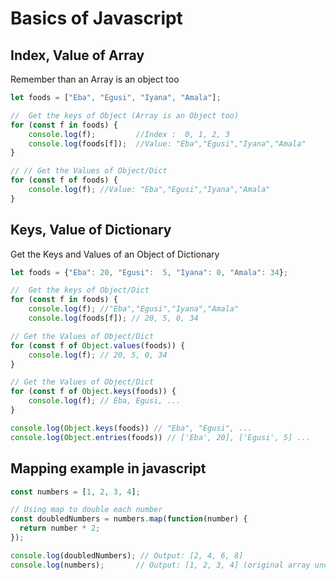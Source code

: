 # Basics of Javascript

## Index, Value of Array

Remember than an Array is an object too

```js
let foods = ["Eba", "Egusi", "Iyana", "Amala"];

//  Get the keys of Object (Array is an Object too)
for (const f in foods) {
    console.log(f);         //Index :  0, 1, 2, 3
    console.log(foods[f]);  //Value: "Eba","Egusi","Iyana","Amala"
}

// // Get the Values of Object/Dict
for (const f of foods) {
    console.log(f); //Value: "Eba","Egusi","Iyana","Amala"
}


```


## Keys, Value of Dictionary

Get the Keys and Values of an Object of Dictionary
```js
let foods = {"Eba": 20, "Egusi":  5, "Iyana": 0, "Amala": 34};

//  Get the keys of Object/Dict
for (const f in foods) {
    console.log(f); //"Eba","Egusi","Iyana","Amala"
    console.log(foods[f]); // 20, 5, 0, 34

// Get the Values of Object/Dict
for (const f of Object.values(foods)) {
    console.log(f); // 20, 5, 0, 34
}

// Get the Values of Object/Dict
for (const f of Object.keys(foods)) {
    console.log(f); // Eba, Egusi, ...
}

console.log(Object.keys(foods)) // "Eba", "Egusi", ...
console.log(Object.entries(foods)) // ['Eba', 20], ['Egusi', 5] ...
```

## Mapping example in javascript

```js
const numbers = [1, 2, 3, 4];

// Using map to double each number
const doubledNumbers = numbers.map(function(number) {
  return number * 2;
});

console.log(doubledNumbers); // Output: [2, 4, 6, 8]
console.log(numbers);       // Output: [1, 2, 3, 4] (original array unchanged)
```
